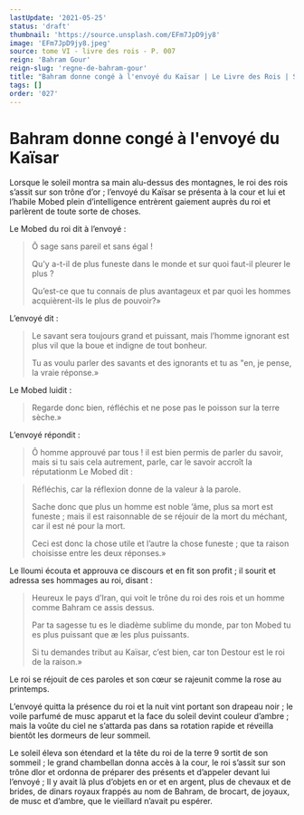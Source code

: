 ```yaml
---
lastUpdate: '2021-05-25'
status: 'draft'
thumbnail: 'https://source.unsplash.com/EFm7JpD9jy8'
image: 'EFm7JpD9jy8.jpeg'
source: tome VI - livre des rois - P. 007
reign: 'Bahram Gour'
reign-slug: 'regne-de-bahram-gour'
title: "Bahram donne congé à l'envoyé du Kaïsar | Le Livre des Rois | Shâhnâmeh"
tags: []
order: '027'
---
```


# Bahram donne congé à l'envoyé du Kaïsar

Lorsque le soleil montra sa main alu-dessus des montagnes, le roi des rois s’assit sur son trône d’or ; l’envoyé du Kaïsar se présenta à la cour et lui et l’habile Mobed plein d’intelligence entrèrent gaiement auprès du roi et parlèrent de toute sorte de choses.

Le Mobed du roi dit à l’envoyé :

> Ô sage sans pareil et sans égal !
>
> Qu’y a-t-il de plus funeste dans le monde et sur quoi faut-il pleurer le plus ?
>
> Qu’est-ce que tu connais de plus avantageux et par quoi les hommes acquièrent-ils le plus de pouvoir?»

L’envoyé dit :

> Le savant sera toujours grand et puissant, mais l’homme ignorant est plus vil que la boue et indigne de tout bonheur.
>
> Tu as voulu parler des savants et des ignorants et tu as "en, je pense, la vraie réponse.»

Le Mobed luidit :

> Regarde donc bien, réfléchis et ne pose pas le poisson sur la terre sèche.»

L’envoyé répondit :

> Ô homme approuvé par tous !
il est bien permis de parler du savoir, mais si tu sais cela autrement, parle, car le savoir accroît la réputationm Le Mobed dit :

> Réfléchis, car la réflexion donne de la valeur à la parole.
>
> Sache donc que plus un homme est noble ’âme, plus sa mort est funeste ; mais il est raisonnable de se réjouir de la mort du méchant, car il est né pour la mort.
>
> Ceci est donc la chose utile et l’autre la chose funeste ; que ta raison choisisse entre les deux réponses.»

Le Iloumi écouta et approuva ce discours et en fit son profit ; il sourit et adressa ses hommages au roi, disant :

> Heureux le pays d’Iran, qui voit le trône du roi des rois et un homme comme Bahram ce assis dessus.
>
> Par ta sagesse tu es le diadème sublime du monde, par ton Mobed tu es plus puissant que æ les plus puissants.
>
> Si tu demandes tribut au Kaïsar, c’est bien, car ton Destour est le roi de la raison.»

Le roi se réjouit de ces paroles et son cœur se rajeunit comme la rose au printemps.

L’envoyé quitta la présence du roi et la nuit vint portant son drapeau noir ; le voile parfumé de musc apparut et la face du soleil devint couleur d’ambre ; mais la voûte du ciel ne s’attarda pas dans sa rotation rapide et réveilla bientôt les dormeurs de leur sommeil.

Le soleil éleva son étendard et la tête du roi de la terre 9 sortit de son sommeil ; le grand chambellan donna accès à la cour, le roi s’assit sur son trône dlor et ordonna de préparer des présents et d’appeler devant lui l’envoyé ; Il y avait là plus d’objets en or et en argent, plus de chevaux et de brides, de dinars royaux frappés au nom de Bahram, de brocart, de joyaux, de musc et d’ambre, que le vieillard n’avait pu espérer.
